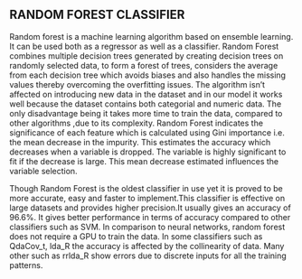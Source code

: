 ## RANDOM FOREST CLASSIFIER

Random forest is a machine learning algorithm based on ensemble learning. It can be used both as a regressor as well as a classifier. Random Forest combines multiple  decision trees generated by creating decision trees on randomly selected data, to form a forest of trees, considers the average from each decision tree which avoids biases and also handles the missing values thereby overcoming the overfitting issues. The 
algorithm isn’t affected on introducing new data in the 
dataset and in our model it works well because the 
 dataset contains both categorial and numeric data. The 
  only disadvantage being it takes more time to train the 
          data, compared to other algorithms ,due to its 
          complexity. Random Forest indicates the significance of 
each feature which is calculated using Gini importance 
i.e. the mean decrease in the impurity. This estimates the accuracy which decreases when a variable is dropped.
The variable is highly significant to fit if the decrease is large. This mean decrease estimated influences the variable selection.

Though Random Forest is the oldest classifier in use yet it is proved to be more accurate, easy and faster to implement.This classifier is effective on large datasets and provides higher precision.It usually gives an accuracy of 96.6%. It gives better performance in terms of accuracy compared to other classifiers such as SVM. In comparison to neural networks, random forest does not require a GPU to train the data. In some classifiers such as QdaCov_t, lda_R the accuracy is affected by the collinearity of data.
Many other such as rrlda_R show errors due to discrete inputs for all the training patterns.